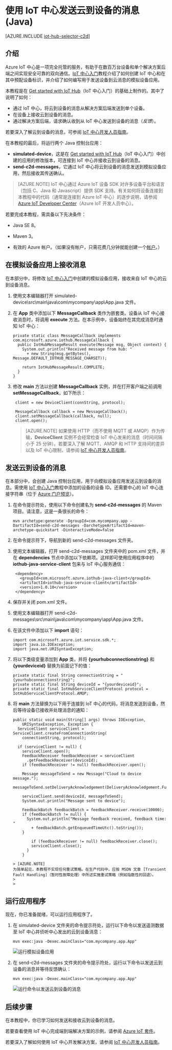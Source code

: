 <properties
    pageTitle="Azure IoT 中心的云到设备的消息 (Java) | Azure"
    description="如何使用 Azure IoT SDK for Java 将云到设备的消息从 Azure IoT 中心发送到设备。修改模拟设备应用以接收云到设备消息，并修改后端应用以发送云到设备消息。"
    services="iot-hub"
    documentationcenter="java"
    author="dominicbetts"
    manager="timlt"
    editor="" />
<tags
    ms.assetid="7f785ea8-e7c2-40c5-87ef-96525e9b9e1e"
    ms.service="iot-hub"
    ms.devlang="java"
    ms.topic="article"
    ms.tgt_pltfrm="na"
    ms.workload="na"
    ms.date="11/23/2016"
    wacn.date="01/13/2017"
    ms.author="dobett" />  


# 使用 IoT 中心发送云到设备的消息 \(Java\)

[AZURE.INCLUDE [iot-hub-selector-c2d](../../includes/iot-hub-selector-c2d.md)]

## 介绍
Azure IoT 中心是一项完全托管的服务，有助于在数百万台设备和单个解决方案后端之间实现安全可靠的双向通信。[IoT 中心入门]教程介绍了如何创建 IoT 中心和在其中预配设备标识，并介绍了如何编写用于发送设备到云消息的模拟设备应用。

本教程是在 [Get started with IoT Hub]（IoT 中心入门）的基础上制作的。其中了说明了如何：

* 通过 IoT 中心，将云到设备的消息从解决方案后端发送到单个设备。
* 在设备上接收云到设备的消息。
* 通过解决方案后端，请求确认收到从 IoT 中心发送到设备的消息（*反馈*）。

若要深入了解云到设备的消息，可参阅 [IoT 中心开发人员指南][IoT Hub developer guide - C2D]。

在本教程的最后，将运行两个 Java 控制台应用：

* **simulated-device**，这是在 [Get started with IoT Hub]（IoT 中心入门）中创建的应用的修改版本，可连接到 IoT 中心并接收云到设备的消息。
* **send-c2d-messages**，它通过 IoT 中心将云到设备的消息发送到模拟设备应用，然后接收其传送确认。

> [AZURE.NOTE]
IoT 中心通过 Azure IoT 设备 SDK 对许多设备平台和语言（包括 C、Java 和 Javascript）提供 SDK 支持。有关如何将设备连接到本教程中的代码（通常是连接到 Azure IoT 中心）的逐步说明，请参阅 [Azure IoT Developer Center]（Azure IoT 开发人员中心）。
> 
> 

若要完成本教程，需具备以下先决条件：

+ Java SE 8。<br/>

+ Maven 3。<br/>

+ 有效的 Azure 帐户。（如果没有帐户，只需花费几分钟就能创建一个[帐户][lnk-free-trial]。）

## 在模拟设备应用上接收消息
在本部分中，将修改 [IoT 中心入门]中创建的模拟设备应用，接收来自 IoT 中心的云到设备消息。

1. 使用文本编辑器打开 simulated-device\\src\\main\\java\\com\\mycompany\\app\\App.java 文件。

2. 在 **App** 类中添加以下 **MessageCallback** 类作为嵌套类。设备从 IoT 中心接收消息时，将调用 **execute** 方法。在本示例中，设备始终在其完成消息时通知 IoT 中心：

    ```
    private static class MessageCallback implements
    com.microsoft.azure.iothub.MessageCallback {
      public IotHubMessageResult execute(Message msg, Object context) {
        System.out.println("Received message from hub: "
          + new String(msg.getBytes(), Message.DEFAULT_IOTHUB_MESSAGE_CHARSET));

        return IotHubMessageResult.COMPLETE;
      }
    }
    ```

3. 修改 **main** 方法以创建 **MessageCallback** 实例，并在打开客户端之前调用 **setMessageCallback**，如下所示：

    
        client = new DeviceClient(connString, protocol);
    
        MessageCallback callback = new MessageCallback();
        client.setMessageCallback(callback, null);
        client.open();
    
   > [AZURE.NOTE]
   如果使用 HTTP（而不使用 MQTT 或 AMQP）作为传输，**DeviceClient** 实例不会经常检查 IoT 中心发来的消息（时间间隔小于 25 分钟）。若要深入了解 MQTT、AMQP 和 HTTP 支持间的差异以及 IoT 中心限制，请参阅 [IoT 中心开发人员指南][IoT Hub developer guide - C2D]。
   > 
   > 

## 发送云到设备的消息
在本部分中，会创建 Java 控制台应用，用于向模拟设备应用发送云到设备的消息。需使用 [IoT 中心入门]教程中添加的设备的设备 ID。还需要中心的 IoT 中心连接字符串（位于 [Azure 门户预览]）。

1. 在命令提示符处，使用以下命令创建名为 **send-c2d-messages** 的 Maven 项目。请注意，这是一条很长的命令：

    ```
    mvn archetype:generate -DgroupId=com.mycompany.app -DartifactId=send-c2d-messages -DarchetypeArtifactId=maven-archetype-quickstart -DinteractiveMode=false
    ```

2. 在命令提示符下，导航到新的 send-c2d-messages 文件夹。

3. 使用文本编辑器，打开 send-c2d-messages 文件夹中的 pom.xml 文件，并在 **dependencies** 节点中添加以下依赖项。这样即可使用应用程序中的 **iothub-java-service-client** 包来与 IoT 中心服务通信：

    
        <dependency>
          <groupId>com.microsoft.azure.iothub-java-client</groupId>
          <artifactId>iothub-java-service-client</artifactId>
          <version>1.0.10</version>
        </dependency>
    

4. 保存并关闭 pom.xml 文件。

5. 使用文本编辑器打开 send-c2d-messages\src\main\java\com\mycompany\app\App.java 文件。

6. 在该文件中添加以下 **import** 语句：

    ```
    import com.microsoft.azure.iot.service.sdk.*;
    import java.io.IOException;
    import java.net.URISyntaxException;
    ```

7. 将以下类级变量添加到 **App** 类，并将 **{yourhubconnectionstring}** 和 **{yourdeviceid}** 替换为前面记下的值：

    ```
    private static final String connectionString = "{yourhubconnectionstring}";
    private static final String deviceId = "{yourdeviceid}";
    private static final IotHubServiceClientProtocol protocol = IotHubServiceClientProtocol.AMQP;
    ```
    
8. 将 **main** 方法替换为以下用于连接到 IoT 中心的代码，将消息发送到设备，然后等待设备已接收并处理消息的通知：

    ```
    public static void main(String[] args) throws IOException,
        URISyntaxException, Exception {
      ServiceClient serviceClient = ServiceClient.createFromConnectionString(
        connectionString, protocol);
      
      if (serviceClient != null) {
        serviceClient.open();
        FeedbackReceiver feedbackReceiver = serviceClient
          .getFeedbackReceiver(deviceId);
        if (feedbackReceiver != null) feedbackReceiver.open();

        Message messageToSend = new Message("Cloud to device message.");
        messageToSend.setDeliveryAcknowledgement(DeliveryAcknowledgement.Full);

        serviceClient.send(deviceId, messageToSend);
        System.out.println("Message sent to device");

        FeedbackBatch feedbackBatch = feedbackReceiver.receive(10000);
        if (feedbackBatch != null) {
          System.out.println("Message feedback received, feedback time: "
            + feedbackBatch.getEnqueuedTimeUtc().toString());
        }
    
            if (feedbackReceiver != null) feedbackReceiver.close();
            serviceClient.close();
          }
        }
    
   > [AZURE.NOTE]
   为简单起见，本教程不实现任何重试策略。在生产代码中，应按 MSDN 文章 [Transient Fault Handling]（暂时性故障处理）中所述实施重试策略（例如指数性的回退）。
   > 
   > 

## 运行应用程序

现在，你已准备就绪，可以运行应用程序了。

1. 在 simulated-device 文件夹的命令提示符处，运行以下命令以发送遥测数据至 IoT 中心并侦听中心发出的云到设备消息：

    ```
    mvn exec:java -Dexec.mainClass="com.mycompany.app.App" 
    ```

    ![运行模拟设备应用][img-simulated-device]

2. 在 send-c2d-messages 文件夹的命令提示符处，运行以下命令以发送云到设备的消息并等待反馈确认：

    ```
    mvn exec:java -Dexec.mainClass="com.mycompany.app.App"
    ```

    ![运行命令以发送云到设备的消息][img-send-command]

## 后续步骤

在本教程中，你已学习如何发送和接收云到设备的消息。

若要查看使用 IoT 中心完成端到端解决方案的示例，请参阅 [Azure IoT 套件]。

若要深入了解如何使用 IoT 中心开发解决方案，请参阅 [IoT 中心开发人员指南]。

<!-- Images -->
[img-simulated-device]: ./media/iot-hub-java-java-c2d/receivec2d.png
[img-send-command]: ./media/iot-hub-java-java-c2d/sendc2d.png
<!-- Links -->

[Get started with IoT Hub]: /documentation/articles/iot-hub-java-java-getstarted/
[IoT 中心入门]: /documentation/articles/iot-hub-java-java-getstarted/
[IoT Hub Developer Guide - C2D]: /documentation/articles/iot-hub-devguide-messaging/
[IoT 中心开发人员指南]: /documentation/articles/iot-hub-devguide/
[Azure IoT Developer Center]: /develop/iot
[lnk-free-trial]: /pricing/1rmb-trial/

[Transient Fault Handling]: https://msdn.microsoft.com/zh-cn/library/hh680901(v=pandp.50).aspx
[Azure 门户预览]: https://portal.azure.cn
[Azure IoT 套件]: /documentation/services/iot-suite/

<!---HONumber=Mooncake_0109_2017-->
<!--Update_Description:update wording and code-->